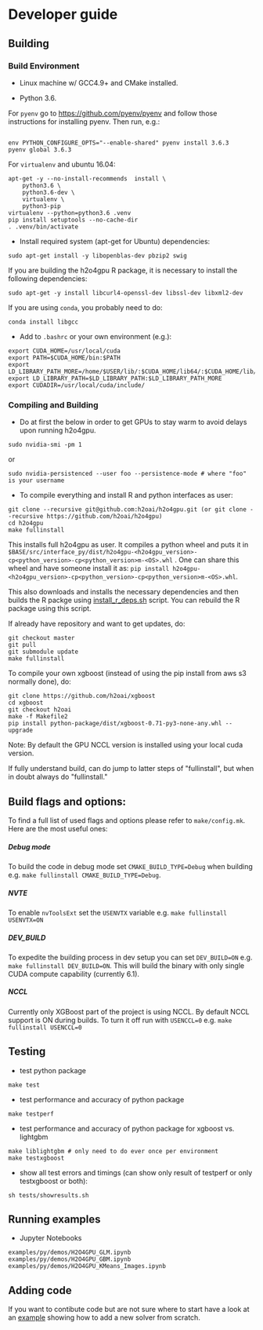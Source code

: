 # Developer guide

## Building

### Build Environment

* Linux machine w/ GCC4.9+ and CMake installed.

* Python 3.6.

For `pyenv` go to https://github.com/pyenv/pyenv and follow those instructions for installing pyenv. Then run, e.g.:

````

env PYTHON_CONFIGURE_OPTS="--enable-shared" pyenv install 3.6.3
pyenv global 3.6.3
````

For `virtualenv` and ubuntu 16.04:

```arma.header
apt-get -y --no-install-recommends  install \
    python3.6 \
    python3.6-dev \
    virtualenv \
    python3-pip
virtualenv --python=python3.6 .venv
pip install setuptools --no-cache-dir
. .venv/bin/activate
```

- Install required system (apt-get for Ubuntu) dependencies:

```
sudo apt-get install -y libopenblas-dev pbzip2 swig
```

If you are building the h2o4gpu R package, it is necessary to install the following dependencies:

```
sudo apt-get -y install libcurl4-openssl-dev libssl-dev libxml2-dev
```

If you are using `conda`, you probably need to do:
```
conda install libgcc
```

- Add to `.bashrc` or your own environment (e.g.):

```
export CUDA_HOME=/usr/local/cuda
export PATH=$CUDA_HOME/bin:$PATH
export LD_LIBRARY_PATH_MORE=/home/$USER/lib/:$CUDA_HOME/lib64/:$CUDA_HOME/lib/:$CUDA_HOME/lib64:$CUDA_HOME/extras/CUPTI/lib64
export LD_LIBRARY_PATH=$LD_LIBRARY_PATH:$LD_LIBRARY_PATH_MORE
export CUDADIR=/usr/local/cuda/include/
```

### Compiling and Building

- Do at first the below in order to get GPUs to stay warm to avoid delays upon running h2o4gpu.

```
sudo nvidia-smi -pm 1
```

or

```
sudo nvidia-persistenced --user foo --persistence-mode # where "foo" is your username
```

- To compile everything and install R and python interfaces as user:

```
git clone --recursive git@github.com:h2oai/h2o4gpu.git (or git clone --recursive https://github.com/h2oai/h2o4gpu)
cd h2o4gpu
make fullinstall
```

This installs full h2o4gpu as user. It compiles a python wheel
and puts it in
`$BASE/src/interface_py/dist/h2o4gpu-<h2o4gpu_version>-cp<python_version>-cp<python_version>m-<OS>.whl` .  One
can share this wheel and have someone install it as: `pip install
h2o4gpu-<h2o4gpu_version>-cp<python_version>-cp<python_version>m-<OS>.whl`.

This also downloads and installs the necessary dependencies and then builds the R packge using [install_r_deps.sh](https://github.com/h2oai/h2o4gpu/blob/master/scripts/install_r_deps.sh) script.
You can rebuild the R package using this script.

If already have repository and want to get updates, do:
```
git checkout master
git pull
git submodule update
make fullinstall
```

To compile your own xgboost (instead of using the pip install from aws s3 normally done), do:

```
git clone https://github.com/h2oai/xgboost
cd xgboost
git checkout h2oai
make -f Makefile2
pip install python-package/dist/xgboost-0.71-py3-none-any.whl --upgrade
```
Note: By default the GPU NCCL version is installed using your local cuda version.

If fully understand build, can do jump to latter steps of
"fullinstall", but when in doubt always do "fullinstall."

## Build flags and options:

To find a full list of used flags and options please refer to `make/config.mk`. Here are the most useful ones:

##### Debug mode

To build the code in debug mode set `CMAKE_BUILD_TYPE=Debug` when building e.g. `make fullinstall CMAKE_BUILD_TYPE=Debug`.

##### NVTE

To enable `nvToolsExt` set the `USENVTX` variable e.g. `make fullinstall USENVTX=ON`

##### DEV_BUILD

To expedite the building process in dev setup you can set `DEV_BUILD=ON` e.g. `make fullinstall DEV_BUILD=ON`. This will build the binary with only single CUDA compute capability (currently 6.1).

##### NCCL

Currently only XGBoost part of the project is using NCCL. By default NCCL support is ON during builds. To turn it off run with `USENCCL=0` e.g. `make fullinstall USENCCL=0`

## Testing

- test python package
```
make test
```

- test performance and accuracy of python package
```
make testperf
```

- test performance and accuracy of python package for xgboost vs. lightgbm
```
make liblightgbm # only need to do ever once per environment
make testxgboost
```

- show all test errors and timings (can show only result of testperf or only testxgboost or both):
```
sh tests/showresults.sh
```

## Running examples

- Jupyter Notebooks
```
examples/py/demos/H2O4GPU_GLM.ipynb
examples/py/demos/H2O4GPU_GBM.ipynb
examples/py/demos/H2O4GPU_KMeans_Images.ipynb
```

## Adding code

If you want to contibute code but are not sure where to start have a look at an [example](https://github.com/h2oai/h2o4gpu/tree/master/EXAMPLE_SOLVER.md) showing how to add a new solver from scratch.